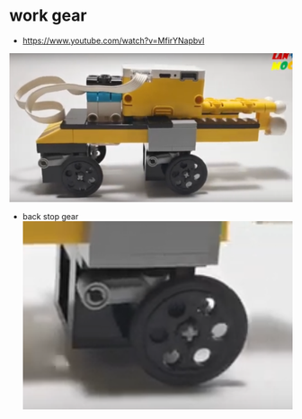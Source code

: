 # work gear


* https://www.youtube.com/watch?v=MfirYNapbvI

![Alt text](image.png)

* back stop gear
![Alt text](image-1.png)

